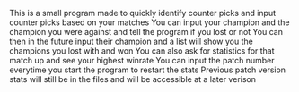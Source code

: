 This is a small program made to quickly identify counter picks and input counter picks based on your matches
You can input your champion and the champion you were against and tell the program if you lost or not
You can then in the future input their champion and a list will show you the champions you lost with and won
You can also ask for statistics for that match up and see your highest winrate
You can input the patch number everytime you start the program to restart the stats
Previous patch version stats will still be in the files and will be accessible at a later verison
